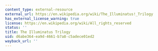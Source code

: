 ```yaml
---
content_type: external-resource
external_url: https://en.wikipedia.org/wiki/The_Illuminatus!_Trilogy
has_external_license_warning: true
license: https://en.wikipedia.org/wiki/All_rights_reserved
status: ''
title: The Illuminatus Trilogy
uid: d6abe364-ea9d-4661-b7a8-c5adece01ed2
wayback_url: ''
---
```

